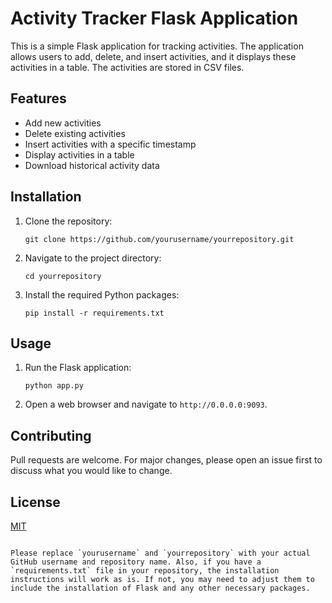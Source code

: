 
# Activity Tracker Flask Application

This is a simple Flask application for tracking activities. The application allows users to add, delete, and insert activities, and it displays these activities in a table. The activities are stored in CSV files.

## Features

- Add new activities
- Delete existing activities
- Insert activities with a specific timestamp
- Display activities in a table
- Download historical activity data

## Installation

1. Clone the repository:
   ```
   git clone https://github.com/yourusername/yourrepository.git
   ```

2. Navigate to the project directory:
   ```
   cd yourrepository
   ```

3. Install the required Python packages:
   ```
   pip install -r requirements.txt
   ```

## Usage

1. Run the Flask application:
   ```
   python app.py
   ```

2. Open a web browser and navigate to `http://0.0.0.0:9093`.

## Contributing

Pull requests are welcome. For major changes, please open an issue first to discuss what you would like to change.

## License

[MIT](https://choosealicense.com/licenses/mit/)
```

Please replace `yourusername` and `yourrepository` with your actual GitHub username and repository name. Also, if you have a `requirements.txt` file in your repository, the installation instructions will work as is. If not, you may need to adjust them to include the installation of Flask and any other necessary packages.
